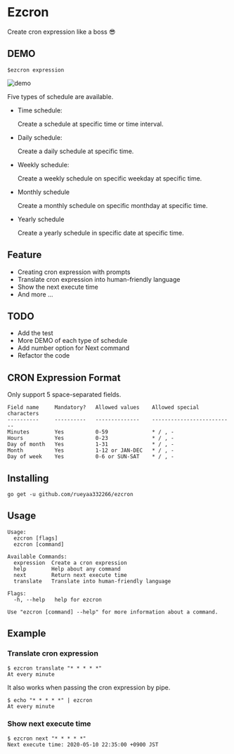# Ezcron
Create cron expression like a boss 😎

## DEMO
```shell
$ezcron expression
```

![demo](https://github.com/rueyaa332266/assets/raw/master/ezcron/demo.gif)

Five types of schedule are available.

- Time schedule:

    Create a schedule at specific time or time interval.

- Daily schedule:

    Create a daily schedule at specific time.

- Weekly schedule:

    Create a weekly schedule on specific weekday at specific time.

- Monthly schedule

    Create a monthly schedule on specific monthday at specific time.

- Yearly schedule

    Create a yearly schedule in specific date at specific time.

## Feature
- Creating cron expression with prompts
- Translate cron expression into human-friendly language
- Show the next execute time
- And more ...

## TODO
- Add the test
- More DEMO of each type of schedule
- Add number option for Next command
- Refactor the code

## CRON Expression Format
Only support 5 space-separated fields.
```
Field name     Mandatory?   Allowed values    Allowed special characters
----------     ----------   --------------    --------------------------
Minutes        Yes          0-59              * / , -
Hours          Yes          0-23              * / , -
Day of month   Yes          1-31              * / , -
Month          Yes          1-12 or JAN-DEC   * / , -
Day of week    Yes          0-6 or SUN-SAT    * / , -
```

## Installing

```
go get -u github.com/rueyaa332266/ezcron
```

## Usage
```
Usage:
  ezcron [flags]
  ezcron [command]

Available Commands:
  expression  Create a cron expression
  help        Help about any command
  next        Return next execute time
  translate   Translate into human-friendly language

Flags:
  -h, --help   help for ezcron

Use "ezcron [command] --help" for more information about a command.
```

## Example

### Translate cron expression

```
$ ezcron translate "* * * * *"
At every minute
```

It also works when passing the cron expression by pipe.
```
$ echo "* * * * *" | ezcron
At every minute
```

### Show next execute time
```
$ ezcron next "* * * * *"
Next execute time: 2020-05-10 22:35:00 +0900 JST
```